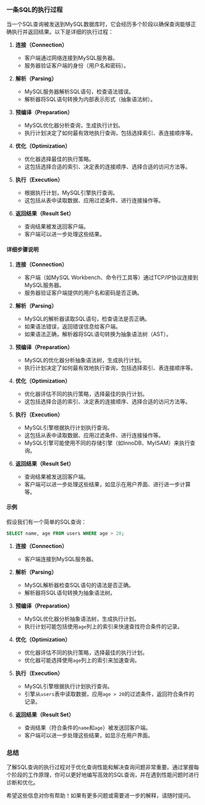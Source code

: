 ### 一条SQL的执行过程

当一个SQL查询被发送到MySQL数据库时，它会经历多个阶段以确保查询能够正确执行并返回结果。以下是详细的执行过程：

1. **连接（Connection）**
   - 客户端通过网络连接到MySQL服务器。
   - 服务器验证客户端的身份（用户名和密码）。

2. **解析（Parsing）**
   - MySQL服务器解析SQL语句，检查语法错误。
   - 解析器将SQL语句转换为内部表示形式（抽象语法树）。

3. **预编译（Preparation）**
   - MySQL优化器分析查询，生成执行计划。
   - 执行计划决定了如何最有效地执行查询，包括选择索引、表连接顺序等。

4. **优化（Optimization）**
   - 优化器选择最佳的执行策略。
   - 这包括选择合适的索引、决定表的连接顺序、选择合适的访问方法等。

5. **执行（Execution）**
   - 根据执行计划，MySQL引擎执行查询。
   - 这包括从表中读取数据、应用过滤条件、进行连接操作等。

6. **返回结果（Result Set）**
   - 查询结果被发送回客户端。
   - 客户端可以进一步处理这些结果。

#### 详细步骤说明

1. **连接（Connection）**
   - 客户端（如MySQL Workbench、命令行工具等）通过TCP/IP协议连接到MySQL服务器。
   - 服务器验证客户端提供的用户名和密码是否正确。

2. **解析（Parsing）**
   - MySQL的解析器读取SQL语句，检查语法是否正确。
   - 如果语法错误，返回错误信息给客户端。
   - 如果语法正确，解析器将SQL语句转换为抽象语法树（AST）。

3. **预编译（Preparation）**
   - MySQL的优化器分析抽象语法树，生成执行计划。
   - 执行计划决定了如何最有效地执行查询，包括选择索引、表连接顺序等。

4. **优化（Optimization）**
   - 优化器评估不同的执行策略，选择最佳的执行计划。
   - 这包括选择合适的索引、决定表的连接顺序、选择合适的访问方法等。

5. **执行（Execution）**
   - MySQL引擎根据执行计划执行查询。
   - 这包括从表中读取数据、应用过滤条件、进行连接操作等。
   - MySQL引擎可能使用不同的存储引擎（如InnoDB、MyISAM）来执行查询。

6. **返回结果（Result Set）**
   - 查询结果被发送回客户端。
   - 客户端可以进一步处理这些结果，如显示在用户界面、进行进一步计算等。

#### 示例

假设我们有一个简单的SQL查询：

```sql
SELECT name, age FROM users WHERE age > 20;
```

1. **连接（Connection）**
   - 客户端连接到MySQL服务器。

2. **解析（Parsing）**
   - MySQL解析器检查SQL语句的语法是否正确。
   - 解析器将SQL语句转换为抽象语法树。

3. **预编译（Preparation）**
   - MySQL优化器分析抽象语法树，生成执行计划。
   - 执行计划可能包括使用`age`列上的索引来快速查找符合条件的记录。

4. **优化（Optimization）**
   - 优化器评估不同的执行策略，选择最佳的执行计划。
   - 优化器可能选择使用`age`列上的索引来加速查询。

5. **执行（Execution）**
   - MySQL引擎根据执行计划执行查询。
   - 引擎从`users`表中读取数据，应用`age > 20`的过滤条件，返回符合条件的记录。

6. **返回结果（Result Set）**
   - 查询结果（符合条件的`name`和`age`）被发送回客户端。
   - 客户端可以进一步处理这些结果，如显示在用户界面。

### 总结

了解SQL查询的执行过程对于优化查询性能和解决查询问题非常重要。通过掌握每个阶段的工作原理，你可以更好地编写高效的SQL查询，并在遇到性能问题时进行诊断和优化。

希望这些信息对你有帮助！如果有更多问题或需要进一步的解释，请随时提问。
